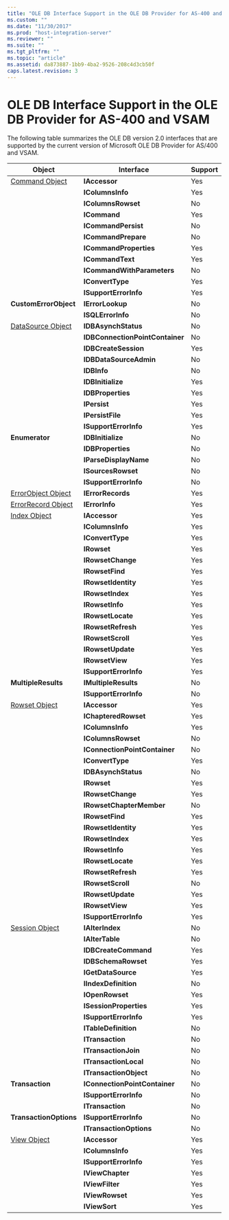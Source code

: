 ```yaml
---
title: "OLE DB Interface Support in the OLE DB Provider for AS-400 and VSAM | Microsoft Docs"
ms.custom: ""
ms.date: "11/30/2017"
ms.prod: "host-integration-server"
ms.reviewer: ""
ms.suite: ""
ms.tgt_pltfrm: ""
ms.topic: "article"
ms.assetid: da873887-1bb9-4ba2-9526-208c4d3cb50f
caps.latest.revision: 3
---
```

# OLE DB Interface Support in the OLE DB Provider for AS-400 and VSAM
The following table summarizes the OLE DB version 2.0 interfaces that are supported by the current version of Microsoft OLE DB Provider for AS/400 and VSAM.  
  
|Object|Interface|Support|  
|------------|---------------|-------------|  
|[Command Object](../HIS2010/command-object-ole-db-provider-for-as-400-and-vsam.md)|**IAccessor**|Yes|  
||**IColumnsInfo**|Yes|  
||**IColumnsRowset**|No|  
||**ICommand**|Yes|  
||**ICommandPersist**|No|  
||**ICommandPrepare**|No|  
||**ICommandProperties**|Yes|  
||**ICommandText**|Yes|  
||**ICommandWithParameters**|No|  
||**IConvertType**|Yes|  
||**ISupportErrorInfo**|Yes|  
|**CustomErrorObject**|**IErrorLookup**|No|  
||**ISQLErrorInfo**|No|  
|[DataSource Object](../HIS2010/datasource-object-ole-db-provider-for-as-400-and-vsam.md)|**IDBAsynchStatus**|No|  
||**IDBConnectionPointContainer**|No|  
||**IDBCreateSession**|Yes|  
||**IDBDataSourceAdmin**|No|  
||**IDBInfo**|No|  
||**IDBInitialize**|Yes|  
||**IDBProperties**|Yes|  
||**IPersist**|Yes|  
||**IPersistFile**|Yes|  
||**ISupportErrorInfo**|Yes|  
|**Enumerator**|**IDBInitialize**|No|  
||**IDBProperties**|No|  
||**IParseDisplayName**|No|  
||**ISourcesRowset**|No|  
||**ISupportErrorInfo**|No|  
|[ErrorObject Object](../HIS2010/errorobject-object-ole-db-provider-for-as-400-and-vsam.md)|**IErrorRecords**|Yes|  
|[ErrorRecord Object](../HIS2010/errorrecord-object-ole-db-provider-for-as-400-and-vsam.md)|**IErrorInfo**|Yes|  
|[Index Object](../HIS2010/index-object-ole-db-provider-for-as-400-and-vsam.md)|**IAccessor**|Yes|  
||**IColumnsInfo**|Yes|  
||**IConvertType**|Yes|  
||**IRowset**|Yes|  
||**IRowsetChange**|Yes|  
||**IRowsetFind**|Yes|  
||**IRowsetIdentity**|Yes|  
||**IRowsetIndex**|Yes|  
||**IRowsetInfo**|Yes|  
||**IRowsetLocate**|Yes|  
||**IRowsetRefresh**|Yes|  
||**IRowsetScroll**|Yes|  
||**IRowsetUpdate**|Yes|  
||**IRowsetView**|Yes|  
||**ISupportErrorInfo**|Yes|  
|**MultipleResults**|**IMultipleResults**|No|  
||**ISupportErrorInfo**|No|  
|[Rowset Object](../HIS2010/rowset-object-ole-db-provider-for-as-400-and-vsam.md)|**IAccessor**|Yes|  
||**IChapteredRowset**|Yes|  
||**IColumnsInfo**|Yes|  
||**IColumnsRowset**|No|  
||**IConnectionPointContainer**|No|  
||**IConvertType**|Yes|  
||**IDBAsynchStatus**|No|  
||**IRowset**|Yes|  
||**IRowsetChange**|Yes|  
||**IRowsetChapterMember**|No|  
||**IRowsetFind**|Yes|  
||**IRowsetIdentity**|Yes|  
||**IRowsetIndex**|Yes|  
||**IRowsetInfo**|Yes|  
||**IRowsetLocate**|Yes|  
||**IRowsetRefresh**|Yes|  
||**IRowsetScroll**|No|  
||**IRowsetUpdate**|Yes|  
||**IRowsetView**|Yes|  
||**ISupportErrorInfo**|Yes|  
|[Session Object](../HIS2010/session-object-ole-db-provider-for-as-400-and-vsam.md)|**IAlterIndex**|No|  
||**IAlterTable**|No|  
||**IDBCreateCommand**|Yes|  
||**IDBSchemaRowset**|Yes|  
||**IGetDataSource**|Yes|  
||**IIndexDefinition**|No|  
||**IOpenRowset**|Yes|  
||**ISessionProperties**|Yes|  
||**ISupportErrorInfo**|Yes|  
||**ITableDefinition**|No|  
||**ITransaction**|No|  
||**ITransactionJoin**|No|  
||**ITransactionLocal**|No|  
||**ITransactionObject**|No|  
|**Transaction**|**IConnectionPointContainer**|No|  
||**ISupportErrorInfo**|No|  
||**ITransaction**|No|  
|**TransactionOptions**|**ISupportErrorInfo**|No|  
||**ITransactionOptions**|No|  
|[View Object](../HIS2010/view-object-ole-db-provider-for-as-400-and-vsam.md)|**IAccessor**|Yes|  
||**IColumnsInfo**|Yes|  
||**ISupportErrorInfo**|Yes|  
||**IViewChapter**|Yes|  
||**IViewFilter**|Yes|  
||**IViewRowset**|Yes|  
||**IViewSort**|Yes|